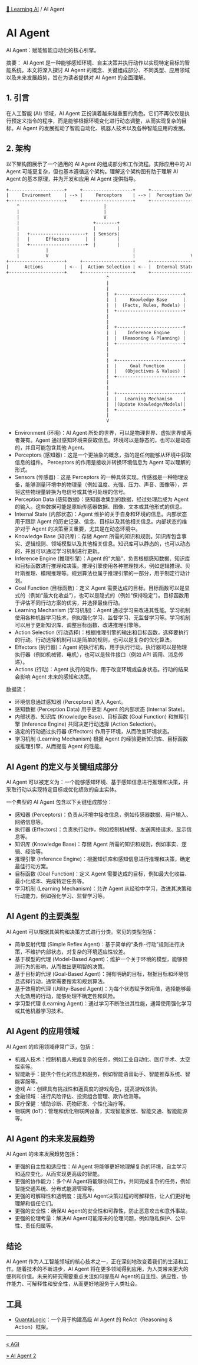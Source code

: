 [🤖 Learning AI](README.md) / AI Agent

# AI Agent

AI Agent：赋能智能自动化的核心引擎。

摘要： AI Agent 是一种能够感知环境、自主决策并执行动作以实现特定目标的智能系统。本文将深入探讨 AI Agent 的概念、关键组成部分、不同类型、应用领域以及未来发展趋势，旨在为读者提供对 AI Agent 的全面理解。

## 1. 引言

在人工智能 (AI) 领域，AI Agent 正扮演着越来越重要的角色。它们不再仅仅是执行预定义指令的程序，而是能够根据环境变化进行动态调整，从而实现复杂的目标。AI Agent 的发展推动了智能自动化、机器人技术以及各种智能应用的发展。

## 2. 架构

以下架构图展示了一个通用的 AI Agent 的组成部分和工作流程。实际应用中的 AI Agent 可能更复杂，但也基本遵循这个架构。理解这个架构图有助于理解 AI Agent 的基本原理，并为开发和应用 AI Agent 提供指导。

```txt
+---------------------+     +-------------------+     +---------------------+
|     Environment     | --> |     Perceptors    | --> |  Perception Data    |
+---------------------+     +-------------------+     +---------------------+
    ^                                |                                |
    |                                |                                |
    |                                V                                |
    |                            +--------+                           |
    |                            |        |                           |
    |   +---------------------+  | Sensors|                           |
    |   |      Effectors      |  |        |                           |
    |   +---------------------+  |        |                           |
    |          |                                |                     |
    |          V                                |                     V
+---------------------+     +-------------------+     +---------------------+
|      Actions        | <-- |  Action Selection | <-- |  Internal State     |
+---------------------+     +-------------------+     +---------------------+
                                      ^                                ^
                                      |                                |
                                      |                                |
                                      |  +-------------------------+   |
                                      |  |     Knowledge Base      |   |
                                      |  |  (Facts, Rules, Models) |   |
                                      |  +-------------------------+   |
                                      |                                |
                                      |                                |
                                      |  +-------------------------+   |
                                      |  |    Inference Engine     |   |
                                      |  |  (Reasoning & Planning) |   |
                                      |  +-------------------------+   |
                                      |                                |
                                      |                                |
                                      |  +-------------------------+   |
                                      |  |     Goal Function       |   |
                                      |  |   (Objectives & Values) |   |
                                      |  +-------------------------+   |
                                      |                                |
                                      |                                |
                                      |  +-------------------------+   |
                                      |  |   Learning Mechanism    |   |
                                      |  |(Update Knowledge/Models)|   |
                                      |  +-------------------------+   |
                                      |                                |
                                      V                                V
```

- Environment (环境)：AI Agent 所处的世界，可以是物理世界、虚拟世界或两者兼有。Agent 通过感知环境来获取信息。环境可以是静态的，也可以是动态的，并且可能包含其他 Agent。
- Perceptors (感知器)：这是一个更抽象的概念，指的是任何能够从环境中获取信息的组件。 Perceptors 的作用是接收并转换环境信息为 Agent 可以理解的形式。
- Sensors (传感器)：这是 Perceptors 的一种具体实现。传感器是一种物理设备，能够测量环境中的物理量（例如温度、光强、压力、声音、图像等），并将这些物理量转换为电信号或其他可处理的信号。
- Perception Data (感知数据)：感知器收集到的数据，经过处理后成为 Agent 的输入。这些数据可能是原始传感器数据、图像、文本或其他形式的信息。
- Internal State (内部状态)：Agent 维护的关于自身和环境的信息。内部状态用于跟踪 Agent 的历史记录、信念、目标以及其他相关信息。内部状态的维护对于 Agent 的决策至关重要，尤其是在动态环境中。
- Knowledge Base (知识库)：存储 Agent 所需的知识和规则。知识库包含事实、逻辑规则、领域模型以及其他相关信息。知识库可以静态的，也可以动态的，并且可以通过学习机制进行更新。
- Inference Engine (推理引擎)：Agent 的“大脑”，负责根据感知数据、知识库和目标函数进行推理和决策。推理引擎使用各种推理技术，例如逻辑推理、贝叶斯推理、模糊推理等。规划算法也属于推理引擎的一部分，用于制定行动计划。
- Goal Function (目标函数)：定义 Agent 需要达成的目标。目标函数可以是显式的（例如“最大化收益”），也可以是隐式的（例如“保持稳定”）。目标函数用于评估不同行动方案的优劣，并选择最佳行动。
- Learning Mechanism (学习机制)：Agent 通过学习来改进其性能。学习机制使用各种机器学习技术，例如强化学习、监督学习、无监督学习等。学习机制可以用于更新知识库、调整目标函数、改进推理引擎等。
- Action Selection (行动选择)：根据推理引擎的输出和目标函数，选择要执行的行动。行动选择机制可以是简单的规则，也可以是复杂的优化算法。
- Effectors (执行器)：Agent 的执行机构，用于执行行动。执行器可以是物理执行器（例如机械臂、电机），也可以是软件接口（例如 API 调用、消息传递）。
- Actions (行动)：Agent 执行的动作，用于改变环境或自身状态。行动的结果会影响 Agent 未来的感知和决策。

数据流：

- 环境信息通过感知器 (Perceptors) 进入 Agent。
- 感知数据 (Perception Data) 用于更新 Agent 的内部状态 (Internal State)。
- 内部状态、知识库 (Knowledge Base)、目标函数 (Goal Function) 和推理引擎 (Inference Engine) 共同决定行动选择 (Action Selection)。
- 选定的行动通过执行器 (Effectors) 作用于环境，从而改变环境状态。
- 学习机制 (Learning Mechanism) 根据 Agent 的经验更新知识库、目标函数或推理引擎，从而提高 Agent 的性能。

## AI Agent 的定义与关键组成部分

AI Agent 可以被定义为：一个能够感知环境、基于感知信息进行推理和决策，并采取行动以实现特定目标或优化绩效的自主实体。

一个典型的 AI Agent 包含以下关键组成部分：

- 感知器 (Perceptors)：负责从环境中接收信息，例如传感器数据、用户输入、网络信息等。
- 执行器 (Effectors)：负责执行动作，例如控制机械臂、发送网络请求、显示信息等。
- 知识库 (Knowledge Base)：存储 Agent 所需的知识和规则，例如事实、逻辑、经验等。
- 推理引擎 (Inference Engine)：根据知识库和感知信息进行推理和决策，确定最佳行动方案。
- 目标函数 (Goal Function)：定义 Agent 需要达成的目标，例如最大化收益、最小化成本、完成特定任务等。
- 学习机制 (Learning Mechanism)：允许 Agent 从经验中学习，改进其决策和行动能力，例如强化学习、监督学习等。

## AI Agent 的主要类型

AI Agent 可以根据其架构和决策方式进行分类。常见的类型包括：

- 简单反射代理 (Simple Reflex Agent)：基于简单的“条件-行动”规则进行决策，不维护内部状态，对复杂的环境适应性较差。
- 基于模型的代理 (Model-Based Agent)：维护一个关于环境的模型，能够预测行为的影响，从而做出更明智的决策。
- 基于目标的代理 (Goal-Based Agent)：拥有明确的目标，根据目标和环境信息选择行动，通常需要搜索和规划算法。
- 基于效用的代理 (Utility-Based Agent)：为每个状态赋予效用值，选择能够最大化效用的行动，能够处理不确定性和风险。
- 学习型代理 (Learning Agent)：通过学习不断改进其性能，通常使用强化学习或其他机器学习技术。

## AI Agent 的应用领域

AI Agent 的应用领域非常广泛，包括：

- 机器人技术：控制机器人完成复杂的任务，例如工业自动化、医疗手术、太空探索等。
- 智能助手：提供个性化的信息和服务，例如智能语音助手、智能推荐系统、智能客服等。
- 游戏 AI：创建具有挑战性和逼真度的游戏角色，提高游戏体验。
- 金融领域：进行风险评估、投资组合管理、欺诈检测等。
- 医疗保健：辅助诊断、药物研发、个性化治疗等。
- 物联网 (IoT)：管理和优化物联网设备，实现智能家居、智能交通、智能能源等。

## AI Agent 的未来发展趋势

AI Agent 的未来发展趋势包括：

- 更强的自主性和适应性：AI Agent 将能够更好地理解复杂的环境，自主学习和适应变化，从而实现更高级的智能。
- 更强的协作能力：多个AI Agent将能够协同工作，共同完成复杂的任务，例如智能交通系统、分布式能源管理等。
- 更强的可解释性和透明度：提高AI Agent决策过程的可解释性，让人们更好地理解和信任它们。
- 更强的安全性：确保AI Agent的安全性和可靠性，防止恶意攻击和意外事故。
- 更强的伦理考量：解决AI Agent可能带来的伦理问题，例如隐私保护、公平性、责任归属等。

## 结论

AI Agent 作为人工智能领域的核心技术之一，正在深刻地改变着我们的生活和工作。随着技术的不断进步，AI Agent 将在更多领域得到应用，为人类带来更大的便利和价值。未来的研究需要重点关注如何提高AI Agent的自主性、适应性、协作能力、可解释性和安全性，从而更好地服务于人类社会。

## 工具

- [QuantaLogic](https://github.com/quantalogic/quantalogic)：一个用于构建高级 AI Agent 的 ReAct（Reasoning & Action）框架。

---
[« AGI](AGI.md)

[» AI Agent 2](AI-Agent_2.md)
